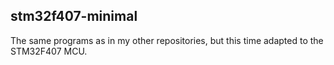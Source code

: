## stm32f407-minimal

The same programs as in my other repositories, but this time adapted to the STM32F407 MCU.
